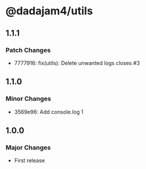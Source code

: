 # @dadajam4/utils

## 1.1.1

### Patch Changes

- 7777916: fix(utils): Delete unwanted logs closes #3

## 1.1.0

### Minor Changes

- 3569e96: Add console.log 1

## 1.0.0

### Major Changes

- First release
